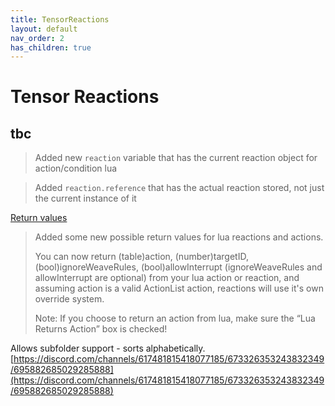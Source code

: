 ```yaml
---
title: TensorReactions
layout: default
nav_order: 2
has_children: true
---
```


# Tensor Reactions

## tbc


> Added new `reaction` variable that has the current reaction object for action/condition lua

> Added `reaction.reference` that has the actual reaction stored, not just the current instance of it


[Return values](https://discord.com/channels/617481815418077185/673326353243832349/690846130124095529)
> Added some new possible return values for lua reactions and actions.
> 
> You can now return (table)action, (number)targetID, (bool)ignoreWeaveRules, (bool)allowInterrupt (ignoreWeaveRules and allowInterrupt are optional) from your lua action or reaction, and assuming action is a valid ActionList action, reactions will use it's own override system.
>
> Note: If you choose to return an action from lua, make sure the “Lua Returns Action” box is checked!


Allows subfolder support - sorts alphabetically.
[https://discord.com/channels/617481815418077185/673326353243832349/695882685029285888](https://discord.com/channels/617481815418077185/673326353243832349/695882685029285888)

